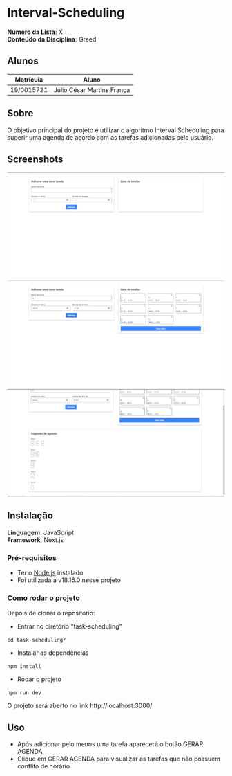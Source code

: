 # Interval-Scheduling

**Número da Lista**: X<br>
**Conteúdo da Disciplina**: Greed<br>

## Alunos

| Matrícula  | Aluno                      |
| ---------- | -------------------------- |
| 19/0015721 | Júlio César Martins França |

## Sobre

O objetivo principal do projeto é utilizar o algoritmo Interval Scheduling para sugerir uma agenda de acordo com as tarefas adicionadas pelo usuário.

## Screenshots

<img src="img/Screenshot_1.jpg">
<img src="img/Screenshot_2.jpg">
<img src="img/Screenshot_3.jpg">

## Instalação

**Linguagem**: JavaScript<br>
**Framework**: Next.js<br>

### Pré-requisitos

- Ter o [Node.js](https://nodejs.org/en) instalado
- Foi utilizada a v18.16.0 nesse projeto

### Como rodar o projeto

Depois de clonar o repositório:

- Entrar no diretório "task-scheduling"

```
cd task-scheduling/
```

- Instalar as dependências

```
npm install
```

- Rodar o projeto

```
npm run dev
```

O projeto será aberto no link http://localhost:3000/

## Uso

- Após adicionar pelo menos uma tarefa aparecerá o botão GERAR AGENDA
- Clique em GERAR AGENDA para visualizar as tarefas que não possuem conflito de horário
